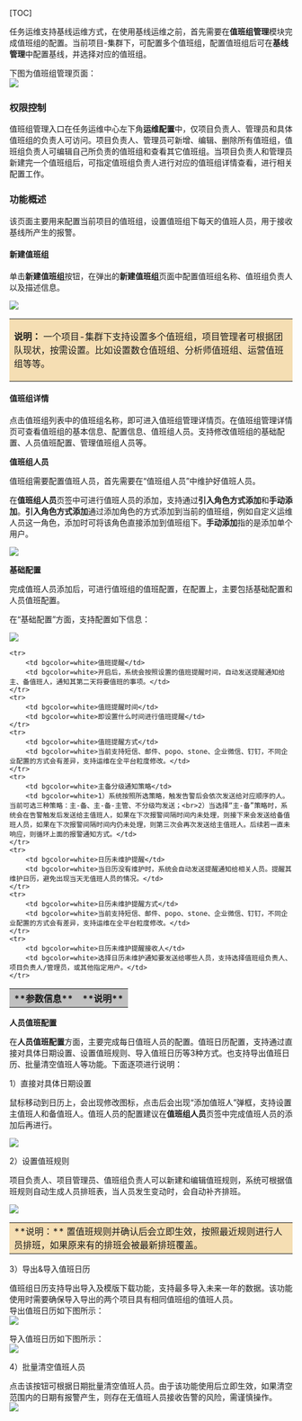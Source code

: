 [TOC]


任务运维支持基线运维方式，在使用基线运维之前，首先需要在**值班组管理**模块完成值班组的配置。当前项目-集群下，可配置多个值班组，配置值班组后可在**基线管理**中配置基线，并选择对应的值班组。   

下图为值班组管理页面：  
![](/documents/uploads/projects/EasyDataBook/202112/16c3af03ed35366b.png)  

### **权限控制**

值班组管理入口在任务运维中心左下角**运维配置**中，仅项目负责人、管理员和具体值班组的负责人可访问。项目负责人、管理员可新增、编辑、删除所有值班组，值班组负责人可编辑自己所负责的值班组和查看其它值班组。当项目负责人和管理员新建完一个值班组后，可指定值班组负责人进行对应的值班组详情查看，进行相关配置工作。

### **功能概述**

该页面主要用来配置当前项目的值班组，设置值班组下每天的值班人员，用于接收基线所产生的报警。

#### **新建值班组**

单击**新建值班组**按钮，在弹出的**新建值班组**页面中配置值班组名称、值班组负责人以及描述信息。

![](/documents/uploads/projects/EasyDataBook/202112/16c3afee1f9bd224.png)  
<table><tr><td bgcolor=#F5DEB3>

**说明：** 一个项目-集群下支持设置多个值班组，项目管理者可根据团队现状，按需设置。比如设置数仓值班组、分析师值班组、运营值班组等等。

</td></tr></table>

#### **值班组详情**


点击值班组列表中的值班组名称，即可进入值班组管理详情页。在值班组管理详情页可查看值班组的基本信息、配置信息、值班组人员。支持修改值班组的基础配置、人员值班配置、管理值班组人员等。



**值班组人员**

值班组需要配置值班人员，首先需要在“值班组人员”中维护好值班人员。

在**值班组人员**页签中可进行值班人员的添加，支持通过**引入角色方式添加**和**手动添加**。**引入角色方式添加**通过添加角色的方式添加到当前的值班组，例如自定义运维人员这一角色，添加时可将该角色直接添加到值班组下。**手动添加**指的是添加单个用户。

![](../attachments/202504/18352ea00ba37520.png)

**基础配置**

完成值班人员添加后，可进行值班组的值班配置，在配置上，主要包括基础配置和人员值班配置。

在“基础配置”方面，支持配置如下信息：

![](../attachments/202504/18352e95e12a031c.png)

<table><tbody>
    <tr>
		<th bgcolor="#C0C0C0">**参数信息**</th>
		<th bgcolor="#C0C0C0">**说明**</th>
	</tr>

    <tr>
		<td bgcolor=white>值班提醒</td>
		<td bgcolor=white>开启后，系统会按照设置的值班提醒时间，自动发送提醒通知给主、备值班人，通知其第二天将要值班的事项。</td>
    </tr>
    <tr>
		<td bgcolor=white>值班提醒时间</td>
		<td bgcolor=white>即设置什么时间进行值班提醒</td>
    </tr>
    <tr>
		<td bgcolor=white>值班提醒方式</td>
		<td bgcolor=white>当前支持短信、邮件、popo、stone、企业微信、钉钉，不同企业配置的方式会有差异，支持运维在全平台粒度修改。</td>
    </tr>
	<tr>
		<td bgcolor=white>主备分级通知策略</td>
		<td bgcolor=white>1）系统按照所选策略，触发告警后会依次发送给对应顺序的人。当前可选三种策略：主-备、主-备-主管、不分级均发送；<br>2）当选择“主-备”策略时，系统会在告警触发后发送给主值班人，如果在下次报警间隔时间内未处理，则接下来会发送给备值班人员，如果在下次报警间隔时间内仍未处理，则第三次会再次发送给主值班人。后续若一直未响应，则循环上面的报警通知方式。</td>
    </tr>
	<tr>
		<td bgcolor=white>日历未维护提醒</td>
		<td bgcolor=white>当日历没有维护时，系统会自动发送提醒通知给相关人员。提醒其维护日历，避免出现当天无值班人员的情况。</td>
    </tr>
	<tr>
		<td bgcolor=white>日历未维护提醒方式</td>
		<td bgcolor=white>当前支持短信、邮件、popo、stone、企业微信、钉钉，不同企业配置的方式会有差异，支持运维在全平台粒度修改。</td>
    </tr>
	<tr>
		<td bgcolor=white>日历未维护提醒接收人</td>
		<td bgcolor=white>选择日历未维护通知要发送给哪些人员，支持选择值班组负责人、项目负责人/管理员，或其他指定用户。</td>
    </tr>
</table>

**人员值班配置**

在**人员值班配置**方面，主要完成每日值班人员的配置。值班日历配置，支持通过直接对具体日期设置、设置值班规则、导入值班日历等3种方式。也支持导出值班日历、批量清空值班人等功能。下面逐项进行说明：

1）直接对具体日期设置

鼠标移动到日历上，会出现修改图标，点击后会出现“添加值班人”弹框，支持设置主值班人和备值班人。值班人员的配置建议在**值班组人员**页签中完成值班人员的添加后再进行。

![](/documents/uploads/projects/EasyDataBook/202302/174119ea09e84336.png)  

2）设置值班规则

项目负责人、项目管理员、值班组负责人可以新建和编辑值班规则，系统可根据值班规则自动生成人员排班表，当人员发生变动时，会自动补齐排班。  

![](/documents/uploads/projects/EasyDataBook/202207/16feee5b3847eef0.png)  

<table><tr><td bgcolor=#F5DEB3>
**说明：** 置值班规则并确认后会立即生效，按照最近规则进行人员排班，如果原来有的排班会被最新排班覆盖。  
</td></tr></table>

3）导出&导入值班日历

值班组日历支持导出导入及模版下载功能，支持最多导入未来一年的数据。该功能使用时需要确保导入导出的两个项目具有相同值班组的值班人员。   
导出值班日历如下图所示：   
![](/documents/uploads/projects/EasyDataBook/202302/17411a820349caf9.png)   

导入值班日历如下图所示：   
![](/documents/uploads/projects/EasyDataBook/202302/17411aa17d08a114.png)  

4）批量清空值班人员

点击该按钮可根据日期批量清空值班人员。由于该功能使用后立即生效，如果清空范围内的日期有报警产生，则存在无值班人员接收告警的风险，需谨慎操作。   
![](/documents/uploads/projects/EasyDataBook/202302/17411b6d7cba686c.png)